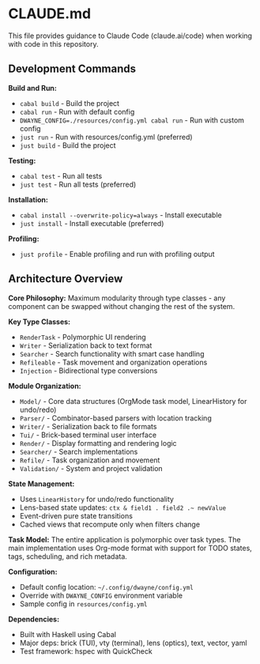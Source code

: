# CLAUDE.md

This file provides guidance to Claude Code (claude.ai/code) when working with code in this repository.

## Development Commands

**Build and Run:**
- `cabal build` - Build the project
- `cabal run` - Run with default config
- `DWAYNE_CONFIG=./resources/config.yml cabal run` - Run with custom config
- `just run` - Run with resources/config.yml (preferred)
- `just build` - Build the project

**Testing:**
- `cabal test` - Run all tests  
- `just test` - Run all tests (preferred)

**Installation:**
- `cabal install --overwrite-policy=always` - Install executable
- `just install` - Install executable (preferred)

**Profiling:**
- `just profile` - Enable profiling and run with profiling output

## Architecture Overview

**Core Philosophy:** Maximum modularity through type classes - any component can be swapped without changing the rest of the system.

**Key Type Classes:**
- `RenderTask` - Polymorphic UI rendering
- `Writer` - Serialization back to text format  
- `Searcher` - Search functionality with smart case handling
- `Refileable` - Task movement and organization operations
- `Injection` - Bidirectional type conversions

**Module Organization:**
- `Model/` - Core data structures (OrgMode task model, LinearHistory for undo/redo)
- `Parser/` - Combinator-based parsers with location tracking
- `Writer/` - Serialization back to file formats
- `Tui/` - Brick-based terminal user interface
- `Render/` - Display formatting and rendering logic
- `Searcher/` - Search implementations  
- `Refile/` - Task organization and movement
- `Validation/` - System and project validation

**State Management:**
- Uses `LinearHistory` for undo/redo functionality
- Lens-based state updates: `ctx & field1 . field2 .~ newValue`
- Event-driven pure state transitions
- Cached views that recompute only when filters change

**Task Model:**
The entire application is polymorphic over task types. The main implementation uses Org-mode format with support for TODO states, tags, scheduling, and rich metadata.

**Configuration:**
- Default config location: `~/.config/dwayne/config.yml`
- Override with `DWAYNE_CONFIG` environment variable
- Sample config in `resources/config.yml`

**Dependencies:**
- Built with Haskell using Cabal
- Major deps: brick (TUI), vty (terminal), lens (optics), text, vector, yaml
- Test framework: hspec with QuickCheck